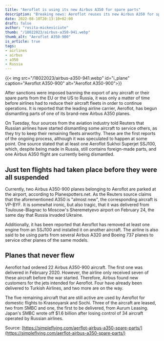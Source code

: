 ```yaml
---
title: "Aeroflot is using its new Airbus A350 for spare parts"
description: "Breaking news: Aeroflot reuses its new Airbus A350 for spare parts. Explore the reasons behind this unexpected decision and what it means for Russian airlines. "
date: 2022-08-10T20:13:10+02:00
draft: false
author: "rosita-mickeviciute"
thumb: "/18022023/airbus-a350-941.webp"
thumb_alt: "Aeroflot A350-900"
is_article: true
tags:
- airlines
- airbus
- a350
- Russia
---
```

{{< img src="/18022023/airbus-a350-941.webp" id="i_plane" caption="Aeroflot A350-900" alt="Aeroflot A350-900">}}

After sanctions were imposed banning the export of any aircraft or their spare parts from the EU or the US to Russia, it was only a matter of time before airlines had to reduce their aircraft fleets in order to continue operations. It is reported that the leading airline carrier, Aeroflot, has begun dismantling parts of one of its brand-new Airbus A350 planes.

On Tuesday, four sources from the aviation industry told Reuters that Russian airlines have started dismantling some aircraft to service others, as they try to keep their remaining fleets airworthy. These are the first reports of the ongoing process, although it was speculated to happen at some point. One source stated that at least one Aeroflot Sukhoi Superjet SSJ100, which, despite being made in Russia, still contains foreign-made parts, and one Airbus A350 flight are currently being dismantled.

## Just ten flights had taken place before they were all suspended

Currently, two Airbus A350-900 planes belonging to Aeroflot are parked at the airport, according to Planespotters.net. As the Reuters source claims that the aforementioned A350 is "almost new", the corresponding aircraft is VP-BYF. It is somewhat ironic, but also tragic, that it was delivered from Toulouse-Blagnac to Moscow's Sheremetyevo airport on February 24, the same day that Russia invaded Ukraine.

Additionally, it has been reported that Aeroflot has removed at least one engine from an SSJ100 and installed it on another aircraft. The airline is also said to be using parts from several Airbus A320 and Boeing 737 planes to service other planes of the same models.

## Planes that never flew

Aeroflot had ordered 22 Airbus A350-900 aircraft. The first one was delivered in February 2020. However, the airline only received seven of these aircraft before the war started. Therefore, Airbus found new customers for the jets intended for Aeroflot. Four have already been delivered to Turkish Airlines, and two more are on the way.

The five remaining aircraft that are still active are used by Aeroflot for domestic flights to Krasnoyarsk and Sochi. Three of the aircraft are leased, two from SMBC and one, the first to be delivered, from Aurum Leasing. Japan's SMBC wrote off $1.6 billion after losing control of 34 aircraft operated by Russian airlines.

Source: [https://simpleflying.com/aerflot-airbus-a350-spare-parts/](https://simpleflying.com/aerflot-airbus-a350-spare-parts/)
